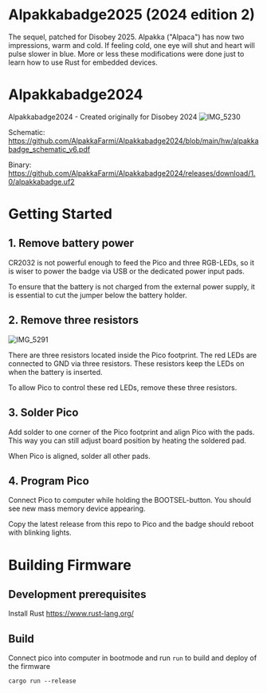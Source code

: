 # Alpakkabadge2025 (2024 edition 2)

The sequel, patched for Disobey 2025. Alpakka ("Alpaca") has now two impressions, warm and cold. If feeling cold, one eye will shut and heart will pulse slower in blue. More or less these modifications were done just to learn how to use Rust for embedded devices.

# Alpakkabadge2024

Alpakkabadge2024 - Created originally for Disobey 2024
![IMG_5230](https://github.com/AlpakkaFarmi/Alpakkabadge2024/assets/1899518/a2a75f0f-662e-4a03-a8c5-fc214acd9281)

Schematic: https://github.com/AlpakkaFarmi/Alpakkabadge2024/blob/main/hw/alpakkabadge_schematic_v6.pdf

Binary: https://github.com/AlpakkaFarmi/Alpakkabadge2024/releases/download/1.0/alpakkabadge.uf2

# Getting Started

## 1. Remove battery power

CR2032 is not powerful enough to feed the Pico and three RGB-LEDs, so it is wiser to power the badge via USB or the dedicated power input pads.

To ensure that the battery is not charged from the external power supply, it is essential to cut the jumper below the battery holder.

## 2. Remove three resistors
![IMG_5291](https://github.com/AlpakkaFarmi/Alpakkabadge2024/assets/1899518/c1cc8bd7-7634-43b4-92ab-43d06c6a29c4)

There are three resistors located inside the Pico footprint.
The red LEDs are connected to GND via three resistors. These resistors keep the LEDs on when the battery is inserted.

To allow Pico to control these red LEDs, remove these three resistors.

## 3. Solder Pico

Add solder to one corner of the Pico footprint and align Pico with the pads. This way you can still adjust board position by heating the soldered pad.

When Pico is aligned, solder all other pads.

## 4. Program Pico

Connect Pico to computer while holding the BOOTSEL-button.
You should see new mass memory device appearing.

Copy the latest release from this repo to Pico and the badge should reboot with blinking lights.

# Building Firmware

## Development prerequisites

Install Rust https://www.rust-lang.org/

## Build

Connect pico into computer in bootmode and run `run` to build and deploy of the firmware

    cargo run --release

